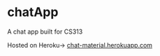 # chatApp
A chat app built for CS313

Hosted on Heroku-> <a href='chat-material.herokuapp.com'>chat-material.herokuapp.com</a>
